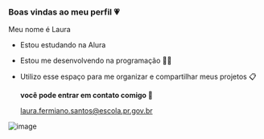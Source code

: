 ### Boas vindas ao meu perfil 💗

Meu nome é Laura

- Estou estudando na Alura
- Estou me desenvolvendo na programação 👩‍💻
- Utilizo esse espaço para me organizar e compartilhar meus projetos 📋

  **você pode entrar em contato comigo 📧**

  laura.fermiano.santos@escola.pr.gov.br

![image](https://media.tenor.com/0hjOGLFaQa0AAAAd/lofi-girl-lofi.gif)

